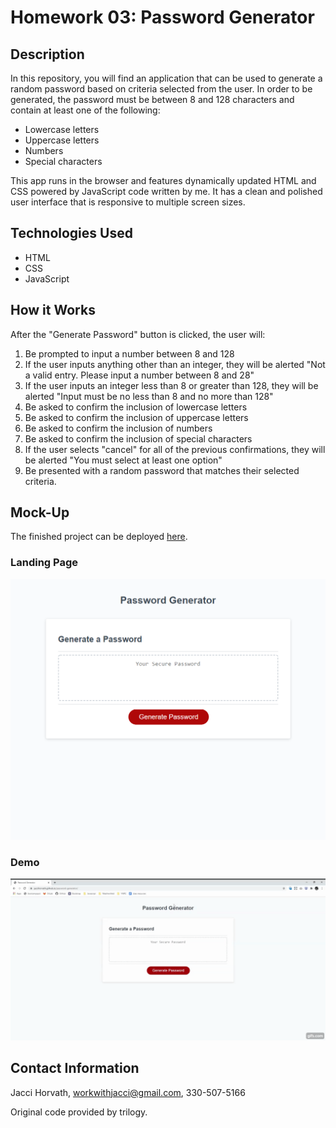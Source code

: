 # Homework 03: Password Generator

## Description
In this repository, you will find an application that can be used to generate a random password based on criteria selected from the user. In order to be generated, the password must be between 8 and 128 characters and contain at least one of the following:
* Lowercase letters
* Uppercase letters
* Numbers
* Special characters

This app runs in the browser and features dynamically updated HTML and CSS powered by JavaScript code written by me. It has a clean and polished user interface that is responsive to multiple screen sizes.

## Technologies Used
* HTML
* CSS
* JavaScript

## How it Works
After the "Generate Password" button is clicked, the user will:
1. Be prompted to input a number between 8 and 128
1. If the user inputs anything other than an integer, they will be alerted "Not a valid entry. Please input a number between 8 and 28"
2. If the user inputs an integer less than 8 or greater than 128, they will be alerted "Input must be no less than 8 and no more than 128"
2. Be asked to confirm the inclusion of lowercase letters
3. Be asked to confirm the inclusion of uppercase letters
4. Be asked to confirm the inclusion of numbers
5. Be asked to confirm the inclusion of special characters
1. If the user selects "cancel" for all of the previous confirmations, they will be alerted "You must select at least one option"
6. Be presented with a random password that matches their selected criteria.



## Mock-Up
The finished project can be deployed [here](https://jaccihorvath.github.io/password-generator/).

### Landing Page
![landing-page](Assets/landing-page.png)

### Demo
![password-generator](Assets/password-generator.gif)

## Contact Information
Jacci Horvath, [workwithjacci@gmail.com](mailto:workwithjacci@gmail.com), 330-507-5166

Original code provided by trilogy.
